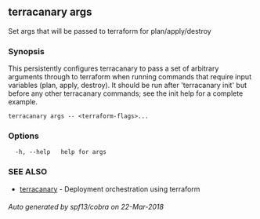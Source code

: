 ## terracanary args

Set args that will be passed to terraform for plan/apply/destroy

### Synopsis

This persistently configures terracanary to pass a set of arbitrary arguments through to terraform when running commands that require input variables (plan, apply, destroy). It should be run after 'terracanary init' but before any other terracanary commands; see the init help for a complete example.

```
terracanary args -- <terraform-flags>...
```

### Options

```
  -h, --help   help for args
```

### SEE ALSO

* [terracanary](../README.md)	 - Deployment orchestration using terraform

###### Auto generated by spf13/cobra on 22-Mar-2018
